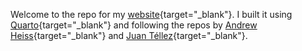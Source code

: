 Welcome to the repo for my [website]( https://ccardonaandrade.github.io/){target="_blank"}. I built it using [Quarto]( https://quarto.org/){target="_blank"} and following the repos by [Andrew Heiss](https://www.andrewheiss.com/){target="_blank"} and [Juan Téllez](https://juanftellez.com/){target="_blank"}. 
